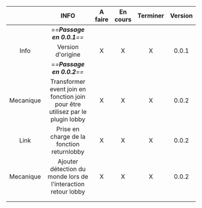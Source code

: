 
|           |                                      INFO                                      | A faire | En cours | Terminer | Version |
| :-------: | :----------------------------------------------------------------------------: | :-----: | :------: | :------: | :-----: |
|           |                           *==**Passage en 0.0.1**==*                           |         |          |          |         |
|   Info    |                               Version d'origine                                |    X    |    X     |    X     |  0.0.1  |
|           |                           *==**Passage en 0.0.2**==*                           |         |          |          |         |
| Mecanique | Transformer event join en fonction join pour être utilisez par le plugin lobby |    X    |    X     |    X     |  0.0.2  |
|   Link    |                   Prise en charge de la fonction returnlobby                   |    X    |    X     |    X     |  0.0.2  |
| Mecanique |         Ajouter détection du monde lors de l'interaction retour lobby          |    X    |    X     |    X     |  0.0.2  |
|           |                                                                                |         |          |          |         |
|           |                                                                                |         |          |          |         |

